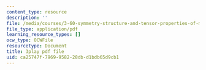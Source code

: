 ```yaml
---
content_type: resource
description: ''
file: /media/courses/3-60-symmetry-structure-and-tensor-properties-of-materials-fall-2005/ca25747f7969958228dbd1bdb65d9cb1_eDCS197EzU8.pdf
file_type: application/pdf
learning_resource_types: []
ocw_type: OCWFile
resourcetype: Document
title: 3play pdf file
uid: ca25747f-7969-9582-28db-d1bdb65d9cb1
---
```

